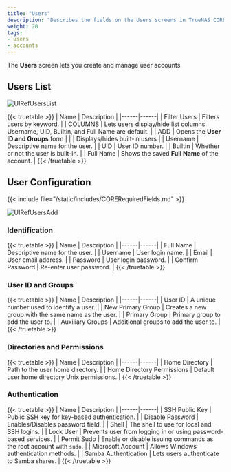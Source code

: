 ```yaml
---
title: "Users"
description: "Describes the fields on the Users screens in TrueNAS CORE."
weight: 20
tags:
- users
- accounts
---
```


The **Users** screen lets you create and manage user accounts.

## Users List

![UIRefUsersList](/images/CORE/Accounts/UIRefUsersList.png "Accounts Users List")

{{< truetable >}}
| Name | Description |
|------|------|
| Filter Users | Filters users by keyword. |
| COLUMNS | Lets users display/hide list columns. Username, UID, Builtin, and Full Name are default. |
| ADD | Opens the **User ID and Groups** form  |
| <span class="iconify" data-icon="mdi:cog"></span> | Displays/hides built-in users |
| Username | Descriptive name for the user. |
| UID | User ID number. |
| Builtin | Whether or not the user is built-in. |
| Full Name | Shows the saved **Full Name** of the account. |
{{< /truetable >}}

## User Configuration

{{< include file="/static/includes/CORERequiredFields.md" >}}

![UIRefUsersAdd](/images/CORE/Accounts/UIRefUsersAdd.png "Accounts Users Add or Edit")

### Identification

{{< truetable >}}
| Name | Description |
|------|------|
| Full Name | Descriptive name for the user. |
| Username | User login name. |
| Email | User email address. |
| Password | User login password. |
| Confirm Password | Re-enter user password. |
{{< /truetable >}}

### User ID and Groups

{{< truetable >}}
| Name | Description |
|------|------|
| User ID | A unique number used to identify a user. |
| New Primary Group | Creates a new group with the same name as the user. |
| Primary Group | Primary group to add the user to. |
| Auxiliary Groups | Additional groups to add the user to. |
{{< /truetable >}}

### Directories and Permissions

{{< truetable >}}
| Name | Description |
|------|------|
| Home Directory | Path to the user home directory. |
| Home Directory Permissions | Default user home directory Unix permissions.  |
{{< /truetable >}}

### Authentication

{{< truetable >}}
| Name | Description |
|------|------|
| SSH Public Key | Public SSH key for key-based authentication. |
| Disable Password | Enables/Disables password field.  |
| Shell | The shell to use for local and SSH logins. |
| Lock User | Prevents user from logging in or using password-based services. |
| Permit Sudo | Enable or disable issuing commands as the root account with `sudo`. |
| Microsoft Account | Allows Windows authentication methods. |
| Samba Authentication | Lets users authenticate to Samba shares. |
{{< /truetable >}}
